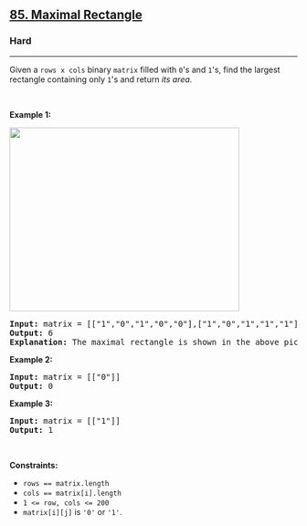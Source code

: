 <h2><a href="https://leetcode.com/problems/maximal-rectangle">85. Maximal Rectangle</a></h2><h3>Hard</h3><hr><p>Given a <code>rows x cols</code>&nbsp;binary <code>matrix</code> filled with <code>0</code>&#39;s and <code>1</code>&#39;s, find the largest rectangle containing only <code>1</code>&#39;s and return <em>its area</em>.</p>

<p>&nbsp;</p>
<p><strong class="example">Example 1:</strong></p>
<img alt="" src="https://assets.leetcode.com/uploads/2020/09/14/maximal.jpg" style="width: 402px; height: 322px;" />
<pre>
<strong>Input:</strong> matrix = [[&quot;1&quot;,&quot;0&quot;,&quot;1&quot;,&quot;0&quot;,&quot;0&quot;],[&quot;1&quot;,&quot;0&quot;,&quot;1&quot;,&quot;1&quot;,&quot;1&quot;],[&quot;1&quot;,&quot;1&quot;,&quot;1&quot;,&quot;1&quot;,&quot;1&quot;],[&quot;1&quot;,&quot;0&quot;,&quot;0&quot;,&quot;1&quot;,&quot;0&quot;]]
<strong>Output:</strong> 6
<strong>Explanation:</strong> The maximal rectangle is shown in the above picture.
</pre>

<p><strong class="example">Example 2:</strong></p>

<pre>
<strong>Input:</strong> matrix = [[&quot;0&quot;]]
<strong>Output:</strong> 0
</pre>

<p><strong class="example">Example 3:</strong></p>

<pre>
<strong>Input:</strong> matrix = [[&quot;1&quot;]]
<strong>Output:</strong> 1
</pre>

<p>&nbsp;</p>
<p><strong>Constraints:</strong></p>

<ul>
	<li><code>rows == matrix.length</code></li>
	<li><code>cols == matrix[i].length</code></li>
	<li><code>1 &lt;= row, cols &lt;= 200</code></li>
	<li><code>matrix[i][j]</code> is <code>&#39;0&#39;</code> or <code>&#39;1&#39;</code>.</li>
</ul>

